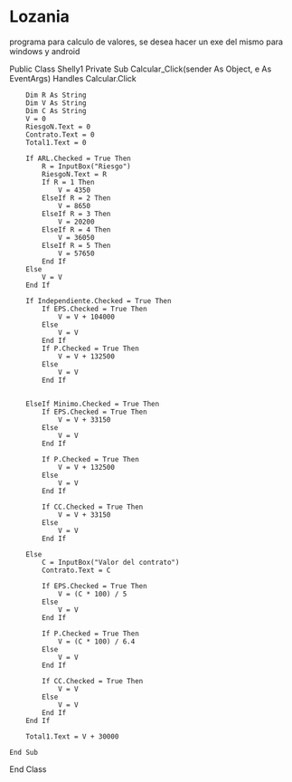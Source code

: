 # Lozania
programa para calculo de valores, se desea hacer un exe del mismo para windows y android

Public Class Shelly1
    Private Sub Calcular_Click(sender As Object, e As EventArgs) Handles Calcular.Click

        Dim R As String
        Dim V As String
        Dim C As String
        V = 0
        RiesgoN.Text = 0
        Contrato.Text = 0
        Total1.Text = 0

        If ARL.Checked = True Then
            R = InputBox("Riesgo")
            RiesgoN.Text = R
            If R = 1 Then
                V = 4350
            ElseIf R = 2 Then
                V = 8650
            ElseIf R = 3 Then
                V = 20200
            ElseIf R = 4 Then
                V = 36050
            ElseIf R = 5 Then
                V = 57650
            End If
        Else
            V = V
        End If

        If Independiente.Checked = True Then
            If EPS.Checked = True Then
                V = V + 104000
            Else
                V = V
            End If
            If P.Checked = True Then
                V = V + 132500
            Else
                V = V
            End If


        ElseIf Minimo.Checked = True Then
            If EPS.Checked = True Then
                V = V + 33150
            Else
                V = V
            End If

            If P.Checked = True Then
                V = V + 132500
            Else
                V = V
            End If

            If CC.Checked = True Then
                V = V + 33150
            Else
                V = V
            End If

        Else
            C = InputBox("Valor del contrato")
            Contrato.Text = C

            If EPS.Checked = True Then
                V = (C * 100) / 5
            Else
                V = V
            End If

            If P.Checked = True Then
                V = (C * 100) / 6.4
            Else
                V = V
            End If

            If CC.Checked = True Then
                V = V
            Else
                V = V
            End If
        End If

        Total1.Text = V + 30000

    End Sub
End Class
